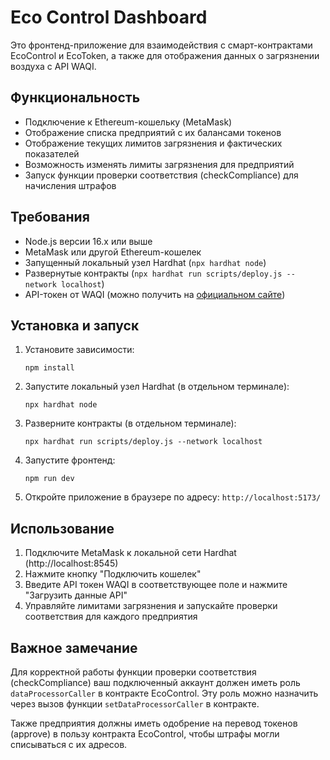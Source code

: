 # Eco Control Dashboard

Это фронтенд-приложение для взаимодействия с смарт-контрактами EcoControl и EcoToken, а также для отображения данных о загрязнении воздуха с API WAQI.

## Функциональность

- Подключение к Ethereum-кошельку (MetaMask)
- Отображение списка предприятий с их балансами токенов
- Отображение текущих лимитов загрязнения и фактических показателей
- Возможность изменять лимиты загрязнения для предприятий
- Запуск функции проверки соответствия (checkCompliance) для начисления штрафов

## Требования

- Node.js версии 16.x или выше
- MetaMask или другой Ethereum-кошелек
- Запущенный локальный узел Hardhat (`npx hardhat node`)
- Развернутые контракты (`npx hardhat run scripts/deploy.js --network localhost`)
- API-токен от WAQI (можно получить на [официальном сайте](https://aqicn.org/data-platform/token/))

## Установка и запуск

1. Установите зависимости:
   ```
   npm install
   ```

2. Запустите локальный узел Hardhat (в отдельном терминале):
   ```
   npx hardhat node
   ```

3. Разверните контракты (в отдельном терминале):
   ```
   npx hardhat run scripts/deploy.js --network localhost
   ```

4. Запустите фронтенд:
   ```
   npm run dev
   ```

5. Откройте приложение в браузере по адресу: `http://localhost:5173/`

## Использование

1. Подключите MetaMask к локальной сети Hardhat (http://localhost:8545)
2. Нажмите кнопку "Подключить кошелек"
3. Введите API токен WAQI в соответствующее поле и нажмите "Загрузить данные API"
4. Управляйте лимитами загрязнения и запускайте проверки соответствия для каждого предприятия

## Важное замечание

Для корректной работы функции проверки соответствия (checkCompliance) ваш подключенный аккаунт должен иметь роль `dataProcessorCaller` в контракте EcoControl. Эту роль можно назначить через вызов функции `setDataProcessorCaller` в контракте.

Также предприятия должны иметь одобрение на перевод токенов (approve) в пользу контракта EcoControl, чтобы штрафы могли списываться с их адресов.
